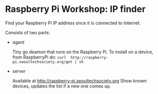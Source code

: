 Raspberry Pi Workshop: IP finder
===============================

Find your Raspberry Pi IP address once it is connected to Internet.

Consists of two parts:
 - _agent_

   Tiny go deamon that runs on the Raspberry Pi.
   To install on a device, from RaspberryPi do: 
   ```curl  http://raspberry-pi.seoultechsociety.org/get | sh```

 - _server_

   Available at http://raspberry-pi.seoultechsociety.org
   Show known devices, updates the list if a new one comes up.
